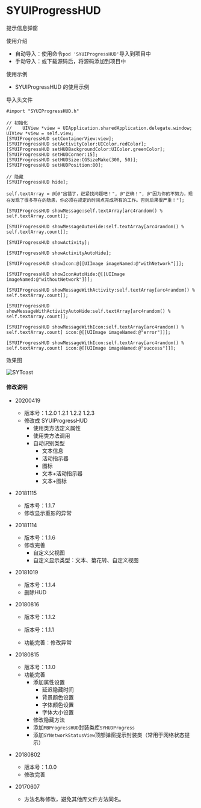 # SYUIProgressHUD
提示信息弹窗


使用介绍 
  * 自动导入：使用命令`pod 'SYUIProgressHUD'`导入到项目中
  * 手动导入：或下载源码后，将源码添加到项目中
  

使用示例

* SYUIProgressHUD 的使用示例

导入头文件
```
#import "SYUIProgressHUD.h"
```

```
// 初始化
//    UIView *view = UIApplication.sharedApplication.delegate.window;
UIView *view = self.view;
[SYUIProgressHUD setContainerView:view];
[SYUIProgressHUD setActivityColor:UIColor.redColor];
[SYUIProgressHUD setHUDBackgroundColor:UIColor.greenColor];
[SYUIProgressHUD setHUDCorner:15];
[SYUIProgressHUD setHUDSize:CGSizeMake(300, 50)];
[SYUIProgressHUD setHUDPosition:80];
```

```
// 隐藏
[SYUIProgressHUD hide];
```

```
self.textArray = @[@"出错了，赶紧找问题吧！", @"正确！", @"因为你的不努力，现在发现了很多存在的隐患，你必须在规定的时间点完成所有的工作。否则后果很严重！"];
```

```
[SYUIProgressHUD showMessage:self.textArray[arc4random() % self.textArray.count]];
```

```
[SYUIProgressHUD showMessageAutoHide:self.textArray[arc4random() % self.textArray.count]];
```

```
[SYUIProgressHUD showActivity];
```

```
[SYUIProgressHUD showActivityAutoHide];
```

```
[SYUIProgressHUD showIcon:@[[UIImage imageNamed:@"withNetwork"]]];
 ```

```
[SYUIProgressHUD showIconAutoHide:@[[UIImage imageNamed:@"withoutNetwork"]]];
```

```
[SYUIProgressHUD showMessageWithActivity:self.textArray[arc4random() % self.textArray.count]];
 ```

```
[SYUIProgressHUD showMessageWithActivityAutoHide:self.textArray[arc4random() % self.textArray.count]];
```

```
[SYUIProgressHUD showMessageWithIcon:self.textArray[arc4random() % self.textArray.count] icon:@[[UIImage imageNamed:@"error"]]];
```

```
[SYUIProgressHUD showMessageWithIcon:self.textArray[arc4random() % self.textArray.count] icon:@[[UIImage imageNamed:@"success"]]];
```

效果图

![SYToast](./images/SYToast.gif) 


#### 修改说明
* 20200419
  * 版本号：1.2.0 1.2.1 1.2.2 1.2.3
  * 修改成 SYUIProgressHUD
    * 使用类方法定义属性
    * 使用类方法调用
    * 自动识别类型
      * 文本信息
      * 活动指示器
      * 图标
      * 文本+活动指示器
      * 文本+图标

* 20181115
  * 版本号：1.1.7
  * 修改显示重影的异常
  
* 20181114
  * 版本号：1.1.6
  * 修改完善
    * 自定义父视图
    * 自定义显示类型：文本、菊花转、自定义视图

* 20181019
  * 版本号：1.1.4
  * 删除HUD
  
* 20180816
  * 版本号：1.1.2
  
  * 版本号：1.1.1
  * 功能完善：修改异常

* 20180815
  * 版本号：1.1.0
  * 功能完善
    * 添加属性设置
      * 延迟隐藏时间
      * 背景颜色设置
      * 字体颜色设置
      * 字体大小设置
    * 修改隐藏方法
    * 添加`MBProgressHUD`封装类库`SYHUDProgress`
    * 添加`SYNetworkStatusView`顶部弹窗提示封装类（常用于网络状态提示）

* 20180802
  * 版本号：1.0.0
  * 修改完善
  
* 20170607
  * 方法名称修改，避免其他库文件方法同名。

